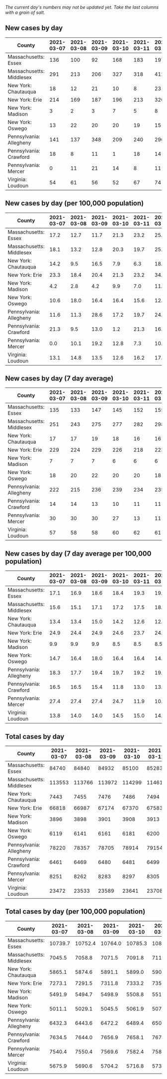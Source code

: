 _The current day's numbers may not be updated yet. Take the last columns with a grain of salt._
## New cases by day

| County | 2021-03-07 | 2021-03-08 | 2021-03-09 | 2021-03-10 | 2021-03-11 | 2021-03-12 | 2021-03-13 |
| --- | --- | --- | --- | --- | --- | --- | --- |
| Massachusetts: Essex | 136 | 100 | 92 | 168 | 183 | 197 | 181 |
| Massachusetts: Middlesex | 291 | 213 | 206 | 327 | 318 | 412 | 347 |
| New York: Chautauqua | 18 | 12 | 21 | 10 | 8 | 23 | 10 |
| New York: Erie | 214 | 169 | 187 | 196 | 213 | 320 | 176 |
| New York: Madison | 3 | 2 | 3 | 7 | 5 | 8 | 2 |
| New York: Oswego | 13 | 22 | 20 | 20 | 19 | 15 | 15 |
| Pennsylvania: Allegheny | 141 | 137 | 348 | 209 | 240 | 296 | 329 |
| Pennsylvania: Crawford | 18 | 8 | 11 | 1 | 18 | 14 | 13 |
| Pennsylvania: Mercer | 0 | 11 | 21 | 14 | 8 | 11 | 11 |
| Virginia: Loudoun | 54 | 61 | 56 | 52 | 67 | 74 | 66 |

## New cases by day (per 100,000 population)

| County | 2021-03-07 | 2021-03-08 | 2021-03-09 | 2021-03-10 | 2021-03-11 | 2021-03-12 | 2021-03-13 |
| --- | --- | --- | --- | --- | --- | --- | --- |
| Massachusetts: Essex | 17.2 | 12.7 | 11.7 | 21.3 | 23.2 | 25.0 | 22.9 |
| Massachusetts: Middlesex | 18.1 | 13.2 | 12.8 | 20.3 | 19.7 | 25.6 | 21.5 |
| New York: Chautauqua | 14.2 | 9.5 | 16.5 | 7.9 | 6.3 | 18.1 | 7.9 |
| New York: Erie | 23.3 | 18.4 | 20.4 | 21.3 | 23.2 | 34.8 | 19.2 |
| New York: Madison | 4.2 | 2.8 | 4.2 | 9.9 | 7.0 | 11.3 | 2.8 |
| New York: Oswego | 10.6 | 18.0 | 16.4 | 16.4 | 15.6 | 12.3 | 12.3 |
| Pennsylvania: Allegheny | 11.6 | 11.3 | 28.6 | 17.2 | 19.7 | 24.3 | 27.1 |
| Pennsylvania: Crawford | 21.3 | 9.5 | 13.0 | 1.2 | 21.3 | 16.5 | 15.4 |
| Pennsylvania: Mercer | 0.0 | 10.1 | 19.2 | 12.8 | 7.3 | 10.1 | 10.1 |
| Virginia: Loudoun | 13.1 | 14.8 | 13.5 | 12.6 | 16.2 | 17.9 | 16.0 |

## New cases by day (7 day average)

| County | 2021-03-07 | 2021-03-08 | 2021-03-09 | 2021-03-10 | 2021-03-11 | 2021-03-12 | 2021-03-13 |
| --- | --- | --- | --- | --- | --- | --- | --- |
| Massachusetts: Essex | 135 | 133 | 147 | 145 | 152 | 155 | 151 |
| Massachusetts: Middlesex | 251 | 243 | 275 | 277 | 282 | 298 | 302 |
| New York: Chautauqua | 17 | 17 | 19 | 18 | 16 | 16 | 15 |
| New York: Erie | 229 | 224 | 229 | 226 | 218 | 223 | 211 |
| New York: Madison | 7 | 7 | 7 | 6 | 6 | 6 | 4 |
| New York: Oswego | 18 | 20 | 22 | 20 | 20 | 18 | 18 |
| Pennsylvania: Allegheny | 222 | 215 | 236 | 239 | 234 | 235 | 243 |
| Pennsylvania: Crawford | 14 | 14 | 13 | 10 | 11 | 11 | 12 |
| Pennsylvania: Mercer | 30 | 30 | 30 | 27 | 13 | 11 | 11 |
| Virginia: Loudoun | 57 | 58 | 58 | 60 | 62 | 61 | 61 |

## New cases by day (7 day average per 100,000 population)

| County | 2021-03-07 | 2021-03-08 | 2021-03-09 | 2021-03-10 | 2021-03-11 | 2021-03-12 | 2021-03-13 |
| --- | --- | --- | --- | --- | --- | --- | --- |
| Massachusetts: Essex | 17.1 | 16.9 | 18.6 | 18.4 | 19.3 | 19.6 | 19.1 |
| Massachusetts: Middlesex | 15.6 | 15.1 | 17.1 | 17.2 | 17.5 | 18.5 | 18.7 |
| New York: Chautauqua | 13.4 | 13.4 | 15.0 | 14.2 | 12.6 | 12.6 | 11.8 |
| New York: Erie | 24.9 | 24.4 | 24.9 | 24.6 | 23.7 | 24.3 | 23.0 |
| New York: Madison | 9.9 | 9.9 | 9.9 | 8.5 | 8.5 | 8.5 | 5.6 |
| New York: Oswego | 14.7 | 16.4 | 18.0 | 16.4 | 16.4 | 14.7 | 14.7 |
| Pennsylvania: Allegheny | 18.3 | 17.7 | 19.4 | 19.7 | 19.2 | 19.3 | 20.0 |
| Pennsylvania: Crawford | 16.5 | 16.5 | 15.4 | 11.8 | 13.0 | 13.0 | 14.2 |
| Pennsylvania: Mercer | 27.4 | 27.4 | 27.4 | 24.7 | 11.9 | 10.1 | 10.1 |
| Virginia: Loudoun | 13.8 | 14.0 | 14.0 | 14.5 | 15.0 | 14.8 | 14.8 |

## Total cases by day

| County | 2021-03-07 | 2021-03-08 | 2021-03-09 | 2021-03-10 | 2021-03-11 | 2021-03-12 | 2021-03-13 |
| --- | --- | --- | --- | --- | --- | --- | --- |
| Massachusetts: Essex | 84740 | 84840 | 84932 | 85100 | 85283 | 85480 | 85661 |
| Massachusetts: Middlesex | 113553 | 113766 | 113972 | 114299 | 114617 | 115029 | 115376 |
| New York: Chautauqua | 7443 | 7455 | 7476 | 7486 | 7494 | 7517 | 7527 |
| New York: Erie | 66818 | 66987 | 67174 | 67370 | 67583 | 67903 | 68079 |
| New York: Madison | 3896 | 3898 | 3901 | 3908 | 3913 | 3921 | 3923 |
| New York: Oswego | 6119 | 6141 | 6161 | 6181 | 6200 | 6215 | 6230 |
| Pennsylvania: Allegheny | 78220 | 78357 | 78705 | 78914 | 79154 | 79450 | 79779 |
| Pennsylvania: Crawford | 6461 | 6469 | 6480 | 6481 | 6499 | 6513 | 6526 |
| Pennsylvania: Mercer | 8251 | 8262 | 8283 | 8297 | 8305 | 8316 | 8327 |
| Virginia: Loudoun | 23472 | 23533 | 23589 | 23641 | 23708 | 23782 | 23848 |

## Total cases by day (per 100,000 population)

| County | 2021-03-07 | 2021-03-08 | 2021-03-09 | 2021-03-10 | 2021-03-11 | 2021-03-12 | 2021-03-13 |
| --- | --- | --- | --- | --- | --- | --- | --- |
| Massachusetts: Essex | 10739.7 | 10752.4 | 10764.0 | 10785.3 | 10808.5 | 10833.5 | 10856.4 |
| Massachusetts: Middlesex | 7045.5 | 7058.8 | 7071.5 | 7091.8 | 7111.6 | 7137.1 | 7158.7 |
| New York: Chautauqua | 5865.1 | 5874.6 | 5891.1 | 5899.0 | 5905.3 | 5923.4 | 5931.3 |
| New York: Erie | 7273.1 | 7291.5 | 7311.8 | 7333.2 | 7356.4 | 7391.2 | 7410.3 |
| New York: Madison | 5491.9 | 5494.7 | 5498.9 | 5508.8 | 5515.9 | 5527.1 | 5529.9 |
| New York: Oswego | 5011.1 | 5029.1 | 5045.5 | 5061.9 | 5077.4 | 5089.7 | 5102.0 |
| Pennsylvania: Allegheny | 6432.3 | 6443.6 | 6472.2 | 6489.4 | 6509.1 | 6533.5 | 6560.5 |
| Pennsylvania: Crawford | 7634.5 | 7644.0 | 7656.9 | 7658.1 | 7679.4 | 7695.9 | 7711.3 |
| Pennsylvania: Mercer | 7540.4 | 7550.4 | 7569.6 | 7582.4 | 7589.7 | 7599.8 | 7609.8 |
| Virginia: Loudoun | 5675.9 | 5690.6 | 5704.2 | 5716.8 | 5733.0 | 5750.8 | 5766.8 |
